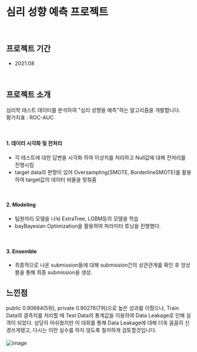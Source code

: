 # 심리 성향 예측 프로젝트

<br/>

## 프로젝트 기간
- 2021.08

<br/>

## 프로젝트 소개
 심리학 테스트 데이터를 분석하여 "심리 성향을 예측"하는 알고리즘을 개발합니다.<br/>
 평가지표 : ROC-AUC
 
<br/>

#### 1. 데이터 시각화 및 전처리
- 각 테스트에 대한 답변을 시각화 하여 이상치를 처리하고 Null값에 대해 전처리를 진행시킴
- target data의 편향이 있어 Oversampling(SMOTE, BorderlineSMOTE)를 활용하여 target값의 데이터 비율을 맞춰줌

<br/>

#### 2. Modeling
- 팀원끼리 모델을 나눠 ExtraTree, LGBM등의 모델을 학습
- bayBayesian Optimization을 활용하여 파라미터 튜닝을 진행했다.
 
 <br/>
 
 #### 3. Ensemble
 - 최종적으로 나온 submission들에 대해 submission간의 상관관계를 확인 후 앙상블을 통해 최종 submission을 생성.

## 느낀점
public 0.90684(5위), private 0.90276(7위)으로 높은 성과를 이뤘으나, 
Train Data의 결측치를 처리할 때 Test Data의 통계값을 이용하여 Data Leakage로 인해 실격이 되었다.
상당히 아쉬웠지만 이 대회를 통해 Data Leakage에 대해 더욱 꼼꼼히 신경쓰게됐고, 다시는 이런 실수를 하지 않도록 철저하게 검토할것입니다.<br/><br/>
![image](https://user-images.githubusercontent.com/97331900/216994989-52635eec-04f5-4fbe-9b55-9ab2ecafd339.png)

